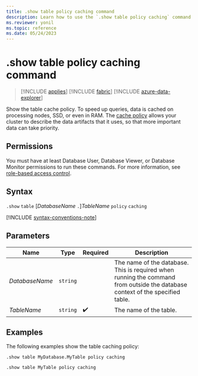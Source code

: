 ```yaml
---
title: .show table policy caching command
description: Learn how to use the `.show table policy caching` command to show the table's cache policy.
ms.reviewer: yonil
ms.topic: reference
ms.date: 05/24/2023
---
```

# .show table policy caching command

> [!INCLUDE [applies](../includes/applies-to-version/applies.md)] [!INCLUDE [fabric](../includes/applies-to-version/fabric.md)] [!INCLUDE [azure-data-explorer](../includes/applies-to-version/azure-data-explorer.md)]

Show the table cache policy. To speed up queries, data is cached on processing nodes, SSD, or even in RAM. The [cache policy](cache-policy.md) allows your cluster to describe the data artifacts that it uses, so that more important data can take priority.

## Permissions

You must have at least Database User, Database Viewer, or Database Monitor permissions to run these commands. For more information, see [role-based access control](../access-control/role-based-access-control.md).

## Syntax

`.show` `table` [*DatabaseName* `.`]*TableName* `policy` `caching`

[!INCLUDE [syntax-conventions-note](../includes/syntax-conventions-note.md)]

## Parameters

|Name|Type|Required|Description|
|--|--|--|--|
|*DatabaseName*| `string` ||The name of the database. This is required when running the command from outside the database context of the specified table.|
|*TableName*| `string` | :heavy_check_mark:|The name of the table.|

## Examples

The following examples show the table caching policy:

```kusto
.show table MyDatabase.MyTable policy caching 
```

```kusto
.show table MyTable policy caching 
```
